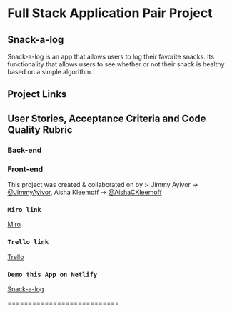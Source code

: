 # Full Stack Application Pair Project

## Snack-a-log

 Snack-a-log is an app that allows users to log their favorite snacks. Its functionality that allows users to see whether or not their snack is healthy based on a simple algorithm.

## Project Links


## User Stories, Acceptance Criteria and Code Quality Rubric

### Back-end



### Front-end

This project was created & collaborated on by :-
Jimmy Ayivor -> [@JimmyAyivor](https://github.com/JimmyAyivor),
Aisha Kleemoff -> [@AishaCKleemoff](https://github.com/AishaCKleemoff)


### `Miro link`
[Miro](https://miro.com/welcomeonboard/YXVmeWVLUDMyeGE2QVY4UWJKVnFjZldLTkhlWWRDT3lLZkJYMmZSZXhuSnk5ejBqMUxwSjZ2dndvTmVYSWF3VHwzNDU4NzY0NTIyNjE4MTcxMzYz?share_link_id=860070776935)


### `Trello link`
[Trello](https://trello.com/b/aReDT4Hd/youtube-project-jimmy-michael-christine)


### `Demo this App on Netlify`
[Snack-a-log](https://spontaneous-crumble-7ccb1a.netlify.app/)

===========================